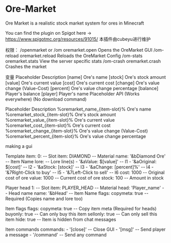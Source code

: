# Ore-Market
Ore Market is a realistic stock market system for ores in Minecraft

You can find the plugin on Spigot here -> https://www.spigotmc.org/resources/91015/
本插件由cubeyu进行维护

权限：
/openmarket	or /om oremarket.open	Opens the OreMarket GUI
/om-reload	oremarket.reload	Reloads the OreMarket Config
/om-stats	oremarket.stats	View the server specific stats
/om-crash	oremarket.crash	Crashes the market

变量
Placeholder	Description
[name]	Ore's name
[stock]	Ore's stock amount
[value]	Ore's current value
[cost]	Ore's current cost
[change]	Ore's value change (Value-Cost)
[percent]	Ore's value change percentage
[balance]	Player's balance
[player]	Player's name
Placeholder API (Works everywhere)
(No download command)

Placeholder	Description
%oremarket_name_{item-slot}%	Ore's name
%oremarket_stock_{item-slot}%	Ore's stock amount
%oremarket_value_{item-slot}%	Ore's current value
%oremarket_cost_{item-slot}%	Ore's current cost
%oremarket_change_{item-slot}%	Ore's value change (Value-Cost)
%oremarket_percent_{item-slot}%	Ore's value change percentage

making a gui

Template item:
0:                                -- Slot
  item: DIAMOND                   -- Material
  name: '&bDiamond Ore'           -- Item Name
  lore:                           -- Lore line(s)
    - '&aValue: $[value]'         -- l1
    - '&aOriginal: $[cost]'       -- l2
    - '&aStock: [stock]'          -- l3
    - '&aChange: [percent]%'      -- l4
    - '&7Right-Click to buy'      -- l5
    - '&7Left-Click to sell'      -- l6
  cost: 1000                      -- Original cost of ore
  value: 1000                     -- Current cost of ore
  stock: 100                      -- Amount in stock
  
Player head
1:                                -- Slot
  item: PLAYER_HEAD               -- Material
  head: 'Player_name'             -- Head name
  name: '&bHead'                  -- Item Name
  flags:
    copymeta: true                -- Required (Copies name and lore too)
    
Item flags
  flags:
    copymeta: true   -- Copy item meta (Required for heads)
    buyonly: true    -- Can only buy this item
    sellonly: true   -- Can only sell this item
    hide: true       -- Item is hidden from chat messages
    
Item commands
  commands:
    - '[close]'  -- Close GUI
    - '[msg]'    -- Send player a message
    - '/command' -- Send any command
